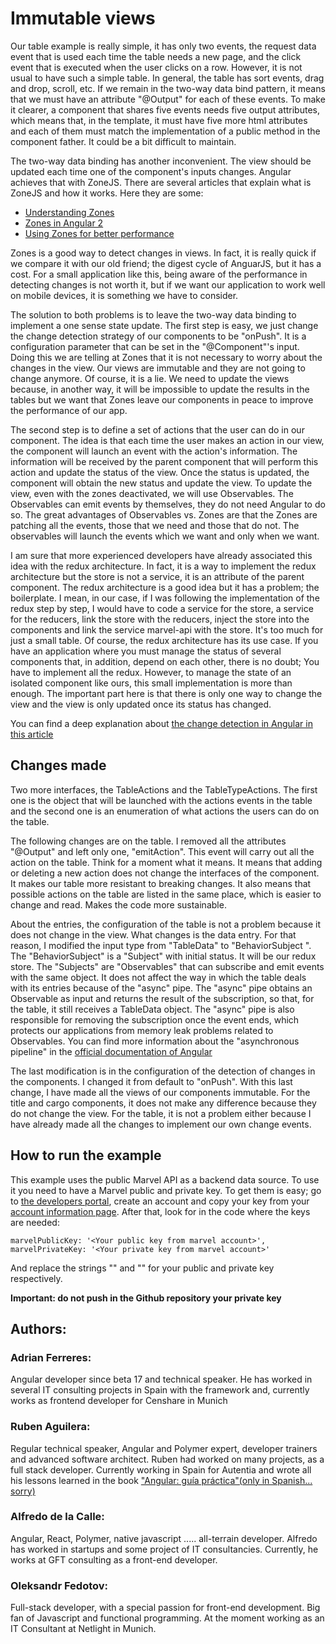 # Immutable views

Our table example is really simple, it has only two events, the request data event that is used each time the table needs a new page, and the click event that is executed when the user clicks on a row. However, it is not usual to have such a simple table. In general, the table has sort events, drag and drop, scroll, etc. If we remain in the two-way data bind pattern, it means that we must have an attribute "@Output" for each of these events. To make it clearer, a component that shares five events needs five output attributes, which means that, in the template, it must have five more html attributes and each of them must match the implementation of a public method in the component father. It could be a bit difficult to maintain.

The two-way data binding has another inconvenient. The view should be updated each time one of the component's inputs changes. Angular achieves that with ZoneJS. There are several articles that explain what is ZoneJS and how it works. Here they are some:

* [Understanding Zones](https://blog.thoughtram.io/angular/2016/01/22/understanding-zones.html)
* [Zones in Angular 2](https://blog.thoughtram.io/angular/2016/02/01/zones-in-angular-2.html)
* [Using Zones for better performance](https://blog.thoughtram.io/angular/2017/02/21/using-zones-in-angular-for-better-performance.html)

Zones is a good way to detect changes in views. In fact, it is really quick if we compare it with our old friend; the digest cycle of AnguarJS, but it has a cost. For a small application like this, being aware of the performance in detecting changes is not worth it, but if we want our application to work well on mobile devices, it is something we have to consider.

The solution to both problems is to leave the two-way data binding to implement a one sense state update. The first step is easy, we just change the change detection strategy of our components to be "onPush". It is a configuration parameter that can be set in the "@Component"'s input. Doing this we are telling at Zones that it is not necessary to worry about the changes in the view. Our views are immutable and they are not going to change anymore. Of course, it is a lie. We need to update the views because, in another way, it will be impossible to update the results in the tables but we want that Zones leave our components in peace to improve the performance of our app.

The second step is to define a set of actions that the user can do in our component. The idea is that each time the user makes an action in our view, the component will launch an event with the action's information. The information will be received by the parent component that will perform this action and update the status of the view. Once the status is updated, the component will obtain the new status and update the view. To update the view, even with the zones deactivated, we will use Observables. The Observables can emit events by themselves, they do not need Angular to do so. The great advantages of Observables vs. Zones are that the Zones are patching all the events, those that we need and those that do not. The observables will launch the events which we want and only when we want. 

I am sure that more experienced developers have already associated this idea with the redux architecture. In fact, it is a way to implement the redux architecture but the store is not a service, it is an attribute of the parent component. The redux architecture is a good idea but it has a problem; the boilerplate. I mean, in our case, if I was following the implementation of the redux step by step, I would have to code a service for the store, a service for the reducers, link the store with the reducers, inject the store into the components and link the service marvel-api with the store. It's too much for just a small table. Of course, the redux architecture has its use case. If you have an application where you must manage the status of several components that, in addition, depend on each other, there is no doubt; You have to implement all the redux. However, to manage the state of an isolated component like ours, this small implementation is more than enough. The important part here is that there is only one way to change the view and the view is only updated once its status has changed.

You can find a deep explanation about [the change detection in Angular in this article](https://blog.thoughtram.io/angular/2016/02/22/angular-2-change-detection-explained.html)


 ## Changes made

Two more interfaces, the TableActions and the TableTypeActions. The first one is the object that will be launched with the actions events in the table and the second one is an enumeration of what actions the users can do on the table. 

The following changes are on the table. I removed all the attributes "@Output" and left only one, "emitAction". This event will carry out all the action on the table. Think for a moment what it means. It means that adding or deleting a new action does not change the interfaces of the component. It makes our table more resistant to breaking changes. It also means that possible actions on the table are listed in the same place, which is easier to change and read. Makes the code more sustainable.

About the entries, the configuration of the table is not a problem because it does not change in the view. What changes is the data entry. For that reason, I modified the input type from "TableData" to "BehaviorSubject <TableData>". The "BehaviorSubject" is a "Subject" with initial status. It will be our redux store. The "Subjects" are "Observables" that can subscribe and emit events with the same object. It does not affect the way in which the table deals with its entries because of the "async" pipe. The "async" pipe obtains an Observable as input and returns the result of the subscription, so that, for the table, it still receives a TableData object. The "async" pipe is also responsible for removing the subscription once the event ends, which protects our applications from memory leak problems related to Observables. You can find more information about the "asynchronous pipeline" in the [official documentation of Angular](https://angular.io/api/common/AsyncPipe)

The last modification is in the configuration of the detection of changes in the components. I changed it from default to "onPush". With this last change, I have made all the views of our components immutable. For the title and cargo components, it does not make any difference because they do not change the view. For the table, it is not a problem either because I have already made all the changes to implement our own change events.

## How to run the example

This example uses the public Marvel API as a backend data source. To use it you need to have a Marvel public and private key. To get them is easy; go to [the developers portal](https://developer.marvel.com/), create an account and copy your key from your [account information page](https://developer.marvel.com/account). After that, look for in the code where the keys are needed:
```
marvelPublicKey: '<Your public key from marvel account>',
marvelPrivateKey: '<Your private key from marvel account>'
```
And replace the strings "<Your public key from marvel account>" and "<Your private key from marvel account>" for your public and private key respectively.

**Important: do not push in the Github repository your private key**

## Authors:

### Adrian Ferreres:
Angular developer since beta 17 and technical speaker. He has worked in several IT consulting projects in Spain with the framework and, currently works as frontend developer for Censhare in Munich

### Ruben Aguilera:
Regular technical speaker, Angular and Polymer expert, developer trainers and advanced software architect. Ruben had worked on many projects, as a full stack developer. Currently working in Spain for Autentia and wrote all his lessons learned in the book ["Angular: guía práctica"(only in Spanish... sorry)](https://leanpub.com/angular-guia-practica)

### Alfredo de la Calle:
Angular, React, Polymer, native javascript ..... all-terrain developer. Alfredo has worked in startups and some project of IT consultancies.  Currently, he works at GFT consulting as a front-end developer.

### Oleksandr Fedotov:
Full-stack developer, with a special passion for front-end development. Big fan of Javascript and functional programming. At the moment working as an IT Consultant at Netlight in Munich.
